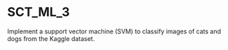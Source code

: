 # SCT_ML_3
Implement a support vector machine (SVM) to classify images of cats and dogs from the Kaggle dataset.
